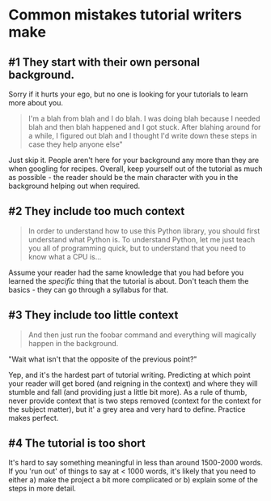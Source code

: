 # Common mistakes tutorial writers make

## #1 They start with their own personal background. 

Sorry if it hurts your ego, but no one is looking for your tutorials to learn more about you. 

> I'm a blah from blah and I do blah. I was doing blah because I needed blah and then blah happened and I got stuck. After blahing around for a while, I figured out blah and I thought I'd write down these steps in case they help anyone else"

Just skip it. People aren't here for your background any more than they are when googling for recipes. Overall, keep yourself out of the tutorial as much as possible - the reader should be the main character with you in the background helping out when required.

## #2 They include too much context

> In order to understand how to use this Python library, you should first understand what Python is. To understand Python, let me just teach you all of programming quick, but to understand that you need to know what a CPU is...

Assume your reader had the same knowledge that you had before you learned the *specific* thing that the tutorial is about. Don't teach them the basics - they can go through a syllabus for that.

## #3 They include too little context

> And then just run the foobar command and everything will magically happen in the background.

"Wait what isn't that the opposite of the previous point?"

Yep, and it's the hardest part of tutorial writing. Predicting at which point your reader will get bored (and reigning in the context) and where they will stumble and fall (and providing just a little bit more). As a rule of thumb, never provide context that is two steps removed (context for the context for the subject matter), but it' a grey area and very hard to define. Practice makes perfect.

## #4 The tutorial is too short

It's hard to say something meaningful in less than around 1500-2000 words. If you 'run out' of things to say at < 1000 words, it's likely that you need to either a) make the project a bit more complicated or b) explain some of the steps in more detail.




